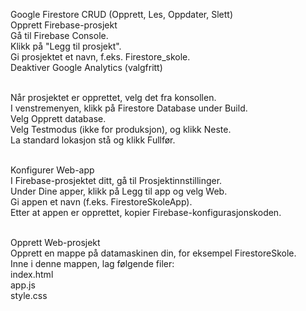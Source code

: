Google Firestore CRUD (Opprett, Les, Oppdater, Slett)<br />
Opprett Firebase-prosjekt<br />
Gå til Firebase Console.<br />
Klikk på "Legg til prosjekt".<br />
Gi prosjektet et navn, f.eks. Firestore_skole.<br />
Deaktiver Google Analytics (valgfritt)<br /><br />

Når prosjektet er opprettet, velg det fra konsollen.<br />
I venstremenyen, klikk på Firestore Database under Build.<br />
Velg Opprett database.<br />
Velg Testmodus (ikke for produksjon), og klikk Neste.<br />
La standard lokasjon stå og klikk Fullfør.<br /><br />

Konfigurer Web-app<br />
I Firebase-prosjektet ditt, gå til Prosjektinnstillinger.<br />
Under Dine apper, klikk på Legg til app og velg Web.<br />
Gi appen et navn (f.eks. FirestoreSkoleApp).<br />
Etter at appen er opprettet, kopier Firebase-konfigurasjonskoden.<br /><br />

Opprett Web-prosjekt<br />
Opprett en mappe på datamaskinen din, for eksempel FirestoreSkole.<br />
Inne i denne mappen, lag følgende filer:<br />
index.html<br />
app.js<br />
style.css<br />
